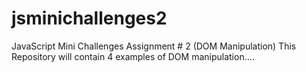 # jsminichallenges2
JavaScript Mini Challenges Assignment # 2 (DOM Manipulation)
This Repository will contain 4 examples of DOM manipulation....

